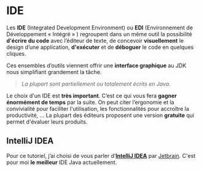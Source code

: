 # IDE
Les **IDE** (Integrated Development Environment) ou **EDI**  (Environnement de Développement « Intégré » ) regroupent dans un même outil la possibilité **d'écrire du code** avec l’éditeur de texte, de concevoir **visuellement** le design d’une application, **d'exécuter** et de **déboguer** le code en quelques cliques.

Ces ensembles d’outils viennent offrir une **interface graphique** au JDK nous simplifiant grandement la tâche. 
> _La plupart sont partiellement ou totalement écrits en Java._ 

Le choix d'un IDE est **très important**. C’est ce qui vous fera **gagner énormément de temps** par la suite. On peut citer l’ergonomie et la convivialité pour faciliter l'utilisation, les fonctionnalités pour accroître la productivité, ... La plupart des éditeurs proposent une version **gratuite** qui permet d'évaluer leurs produits.

## IntelliJ IDEA

Pour ce tutoriel, j’ai choisi de vous parler d’**[IntelliJ IDEA](https://www.jetbrains.com/idea/)** par [Jetbrain](https://www.jetbrains.com/). C'est pour moi **le meilleur** IDE Java actuellement.





